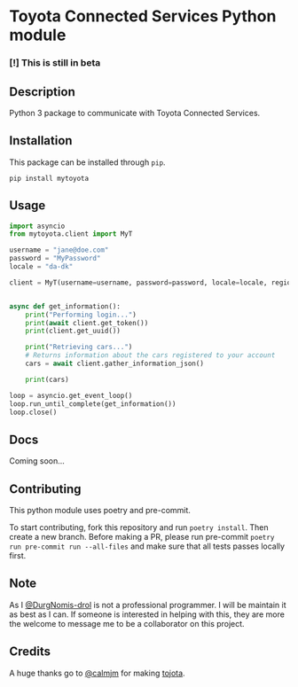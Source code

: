 # Toyota Connected Services Python module

### [!] **This is still in beta**

## Description

Python 3 package to communicate with Toyota Connected Services.

## Installation

This package can be installed through `pip`.

```text
pip install mytoyota
```

## Usage

```python
import asyncio
from mytoyota.client import MyT

username = "jane@doe.com"
password = "MyPassword"
locale = "da-dk"

client = MyT(username=username, password=password, locale=locale, region="europe")


async def get_information():
    print("Performing login...")
    print(await client.get_token())
    print(client.get_uuid())

    print("Retrieving cars...")
    # Returns information about the cars registered to your account
    cars = await client.gather_information_json()

    print(cars)

loop = asyncio.get_event_loop()
loop.run_until_complete(get_information())
loop.close()

```

## Docs

Coming soon...

## Contributing

This python module uses poetry and pre-commit.

To start contributing, fork this repository and run `poetry install`. Then create a new branch. Before making a PR, please run pre-commit `poetry run pre-commit run --all-files` and make sure that all tests passes locally first.

## Note

As I [@DurgNomis-drol](https://github.com/DurgNomis-drol) is not a professional programmer. I will be maintain it as best as I can. If someone is interested in helping with this, they are more the welcome to message me to be a collaborator on this project.

## Credits

A huge thanks go to [@calmjm](https://github.com/calmjm) for making [tojota](https://github.com/calmjm/tojota).
